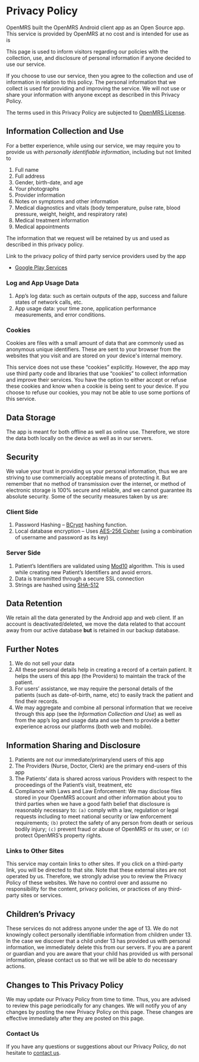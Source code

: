 ﻿# Privacy Policy

OpenMRS built the OpenMRS Android client app as an Open Source app. This service is provided by OpenMRS at no cost and is intended for use as is

This page is used to inform visitors regarding our policies with the collection, use, and disclosure of personal information if anyone decided to use our service.

If you choose to use our service, then you agree to the collection and use of information in relation to this policy. The personal information that we collect is used for providing and improving the service. We will not use or share your information with anyone except as described in this Privacy Policy.

The terms used in this Privacy Policy are subjected to [OpenMRS License](https://openmrs.org/license/).


## Information Collection and Use
For a better experience, while using our service, we may require you to provide us with *personally identifiable information*, including but not limited to 

1. Full name
2. Full address
3. Gender, birth-date, and age
4. Your photographs
5. Provider information
6. Notes on symptoms and other information
7. Medical diagnostics and vitals (body temperature, pulse rate, blood pressure, weight, height, and respiratory rate)
8. Medical treatment information
9. Medical appointments

The information that we request will be retained by us and used as described in this privacy policy.

Link to the privacy policy of third party service providers used by the app

*   [Google Play Services](https://www.google.com/policies/privacy/)

### Log and App Usage Data
1.  App’s log data: such as certain outputs of the app, success and failure states of network calls, etc.
2.  App usage data: your time zone, application performance measurements, and error conditions.

### Cookies
Cookies are files with a small amount of data that are commonly used as anonymous unique identifiers. These are sent to your browser from the websites that you visit and are stored on your device's internal memory.

This service does not use these “cookies” explicitly. However, the app may use third party code and libraries that use “cookies” to collect information and improve their services. You have the option to either accept or refuse these cookies and know when a cookie is being sent to your device. If you choose to refuse our cookies, you may not be able to use some portions of this service.

## Data Storage
The app is meant for both offline as well as online use. Therefore, we store the data both locally on the device as well as in our servers.

## Security
We value your trust in providing us your personal information, thus we are striving to use commercially acceptable means of protecting it. But remember that no method of transmission over the internet, or method of electronic storage is 100% secure and reliable, and we cannot guarantee its absolute security. Some of the security measures taken by us are:

### Client Side
1. Password Hashing –  [BCrypt](https://en.wikipedia.org/wiki/Bcrypt) hashing function.
2.  Local database encryption – Uses [AES-256 Cipher](https://en.wikipedia.org/wiki/Advanced_Encryption_Standard) (using a combination of username and password as its key)

### Server Side
1.  Patient’s Identifiers are validated using [Mod10](https://en.wikipedia.org/wiki/Luhn_algorithm) algorithm. This is used while creating new Patient’s Identifiers and avoid errors.
2.  Data is transmitted through a secure SSL connection
3.  Strings are hashed using [SHA-512](https://en.wikipedia.org/wiki/SHA-2)

## Data Retention
We retain all the data generated by the Android app and web client. If an account is deactivated/deleted, we move the data related to that account away from our active database **but** is retained in our backup database.

## Further Notes
1.  We do not sell your data
2.  All these personal details help in creating a record of a certain patient. It helps the users of this app (the Providers) to maintain the track of the patient.
3.  For users’ assistance, we may require the personal details of the patients (such as date-of-birth, name, etc) to easily track the patient and find their records.
4.  We may aggregate and combine all personal information that we receive through this app (see the _Information Collection and Use_) as well as from the app’s log and usage data and use them to provide a better experience across our platforms (both web and mobile).

## Information Sharing and Disclosure
1.  Patients are not our immediate/primary/end users of this app
2.  The Providers (Nurse, Doctor, Clerk) are the primary end-users of this app
3.  The Patients’ data is shared across various Providers with respect to the proceedings of the Patient’s visit, treatment, etc
4.  Compliance with Laws and Law Enforcement: We may disclose files stored in your OpenMRS account and other information about you to third parties when we have a good faith belief that disclosure is reasonably necessary to: `(a)` comply with a law, regulation or legal requests including to meet national security or law enforcement requirements; `(b)` protect the safety of any person from death or serious bodily injury; `(c)` prevent fraud or abuse of OpenMRS or its user, or `(d)` protect OpenMRS’s property rights.

### Links to Other Sites

This service may contain links to other sites. If you click on a third-party link, you will be directed to that site. Note that these external sites are not operated by us. Therefore, we strongly advise you to review the Privacy Policy of these websites. We have no control over and assume no responsibility for the content, privacy policies, or practices of any third-party sites or services.

## Children’s Privacy

These services do not address anyone under the age of 13\. We do not knowingly collect personally identifiable information from children under 13\. In the case we discover that a child under 13 has provided us with personal information, we immediately delete this from our servers. If you are a parent or guardian and you are aware that your child has provided us with personal information, please contact us so that we will be able to do necessary actions.

## Changes to This Privacy Policy

We may update our Privacy Policy from time to time. Thus, you are advised to review this page periodically for any changes. We will notify you of any changes by posting the new Privacy Policy on this page. These changes are effective immediately after they are posted on this page.

### Contact Us

If you have any questions or suggestions about our Privacy Policy, do not hesitate to [contact us](https://openmrs.org/about/contact/).
